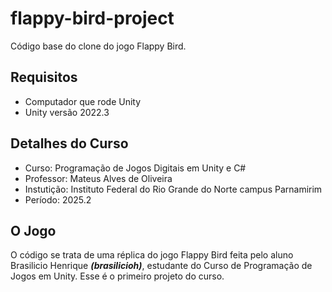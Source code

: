 # flappy-bird-project

Código base do clone do jogo Flappy Bird.

## Requisitos
- Computador que rode Unity
- Unity versão 2022.3

## Detalhes do Curso
- Curso: Programação de Jogos Digitais em Unity e C#
- Professor: Mateus Alves de Oliveira
- Instutição: Instituto Federal do Rio Grande do Norte campus Parnamirim
- Período: 2025.2

## O Jogo
O código se trata de uma réplica do jogo Flappy Bird feita pelo aluno Brasilicio Henrique ***(brasilicioh)***, estudante do Curso de Programação de Jogos em Unity.
Esse é o primeiro projeto do curso.
